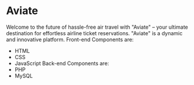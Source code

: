 # Aviate
Welcome to the future of hassle-free air travel with "Aviate" – your ultimate destination for effortless airline ticket reservations. "Aviate" is a dynamic and innovative platform. 
Front-end Components are:
- HTML
- CSS
- JavaScript
Back-end Components are:
- PHP
- MySQL
